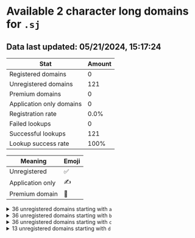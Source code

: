 # Available 2 character long domains for `.sj`

## Data last updated: 05/21/2024, 15:17:24

|Stat|Amount|
|--|--|
|Registered domains|0|
|Unregistered domains|121|
|Premium domains|0|
|Application only domains|0|
|Registration rate|0.0%|
|Failed lookups|0|
|Successful lookups|121|
|Lookup success rate|100%|


|Meaning|Emoji|
|--|--|
|Unregistered|:white_check_mark:|
|Application only|:writing_hand:|
|Premium domain|:gem:|

<details>
<summary>36 unregistered domains starting with <bold><code>a</code></bold></summary>

|Type|Domain|
|--|--|
|:white_check_mark:|`a0.sj`|
|:white_check_mark:|`a1.sj`|
|:white_check_mark:|`a2.sj`|
|:white_check_mark:|`a3.sj`|
|:white_check_mark:|`a4.sj`|
|:white_check_mark:|`a5.sj`|
|:white_check_mark:|`a6.sj`|
|:white_check_mark:|`a7.sj`|
|:white_check_mark:|`a8.sj`|
|:white_check_mark:|`a9.sj`|
|:white_check_mark:|`aa.sj`|
|:white_check_mark:|`ab.sj`|
|:white_check_mark:|`ac.sj`|
|:white_check_mark:|`ad.sj`|
|:white_check_mark:|`ae.sj`|
|:white_check_mark:|`af.sj`|
|:white_check_mark:|`ag.sj`|
|:white_check_mark:|`ah.sj`|
|:white_check_mark:|`ai.sj`|
|:white_check_mark:|`aj.sj`|
|:white_check_mark:|`ak.sj`|
|:white_check_mark:|`al.sj`|
|:white_check_mark:|`am.sj`|
|:white_check_mark:|`an.sj`|
|:white_check_mark:|`ao.sj`|
|:white_check_mark:|`ap.sj`|
|:white_check_mark:|`aq.sj`|
|:white_check_mark:|`ar.sj`|
|:white_check_mark:|`as.sj`|
|:white_check_mark:|`at.sj`|
|:white_check_mark:|`au.sj`|
|:white_check_mark:|`av.sj`|
|:white_check_mark:|`aw.sj`|
|:white_check_mark:|`ax.sj`|
|:white_check_mark:|`ay.sj`|
|:white_check_mark:|`az.sj`|
</details>
<details>
<summary>36 unregistered domains starting with <bold><code>b</code></bold></summary>

|Type|Domain|
|--|--|
|:white_check_mark:|`b0.sj`|
|:white_check_mark:|`b1.sj`|
|:white_check_mark:|`b2.sj`|
|:white_check_mark:|`b3.sj`|
|:white_check_mark:|`b4.sj`|
|:white_check_mark:|`b5.sj`|
|:white_check_mark:|`b6.sj`|
|:white_check_mark:|`b7.sj`|
|:white_check_mark:|`b8.sj`|
|:white_check_mark:|`b9.sj`|
|:white_check_mark:|`ba.sj`|
|:white_check_mark:|`bb.sj`|
|:white_check_mark:|`bc.sj`|
|:white_check_mark:|`bd.sj`|
|:white_check_mark:|`be.sj`|
|:white_check_mark:|`bf.sj`|
|:white_check_mark:|`bg.sj`|
|:white_check_mark:|`bh.sj`|
|:white_check_mark:|`bi.sj`|
|:white_check_mark:|`bj.sj`|
|:white_check_mark:|`bk.sj`|
|:white_check_mark:|`bl.sj`|
|:white_check_mark:|`bm.sj`|
|:white_check_mark:|`bn.sj`|
|:white_check_mark:|`bo.sj`|
|:white_check_mark:|`bp.sj`|
|:white_check_mark:|`bq.sj`|
|:white_check_mark:|`br.sj`|
|:white_check_mark:|`bs.sj`|
|:white_check_mark:|`bt.sj`|
|:white_check_mark:|`bu.sj`|
|:white_check_mark:|`bv.sj`|
|:white_check_mark:|`bw.sj`|
|:white_check_mark:|`bx.sj`|
|:white_check_mark:|`by.sj`|
|:white_check_mark:|`bz.sj`|
</details>
<details>
<summary>36 unregistered domains starting with <bold><code>c</code></bold></summary>

|Type|Domain|
|--|--|
|:white_check_mark:|`c0.sj`|
|:white_check_mark:|`c1.sj`|
|:white_check_mark:|`c2.sj`|
|:white_check_mark:|`c3.sj`|
|:white_check_mark:|`c4.sj`|
|:white_check_mark:|`c5.sj`|
|:white_check_mark:|`c6.sj`|
|:white_check_mark:|`c7.sj`|
|:white_check_mark:|`c8.sj`|
|:white_check_mark:|`c9.sj`|
|:white_check_mark:|`ca.sj`|
|:white_check_mark:|`cb.sj`|
|:white_check_mark:|`cc.sj`|
|:white_check_mark:|`cd.sj`|
|:white_check_mark:|`ce.sj`|
|:white_check_mark:|`cf.sj`|
|:white_check_mark:|`cg.sj`|
|:white_check_mark:|`ch.sj`|
|:white_check_mark:|`ci.sj`|
|:white_check_mark:|`cj.sj`|
|:white_check_mark:|`ck.sj`|
|:white_check_mark:|`cl.sj`|
|:white_check_mark:|`cm.sj`|
|:white_check_mark:|`cn.sj`|
|:white_check_mark:|`co.sj`|
|:white_check_mark:|`cp.sj`|
|:white_check_mark:|`cq.sj`|
|:white_check_mark:|`cr.sj`|
|:white_check_mark:|`cs.sj`|
|:white_check_mark:|`ct.sj`|
|:white_check_mark:|`cu.sj`|
|:white_check_mark:|`cv.sj`|
|:white_check_mark:|`cw.sj`|
|:white_check_mark:|`cx.sj`|
|:white_check_mark:|`cy.sj`|
|:white_check_mark:|`cz.sj`|
</details>
<details>
<summary>13 unregistered domains starting with <bold><code>d</code></bold></summary>

|Type|Domain|
|--|--|
|:white_check_mark:|`da.sj`|
|:white_check_mark:|`db.sj`|
|:white_check_mark:|`dc.sj`|
|:white_check_mark:|`dd.sj`|
|:white_check_mark:|`de.sj`|
|:white_check_mark:|`df.sj`|
|:white_check_mark:|`dg.sj`|
|:white_check_mark:|`dh.sj`|
|:white_check_mark:|`di.sj`|
|:white_check_mark:|`dj.sj`|
|:white_check_mark:|`dk.sj`|
|:white_check_mark:|`dl.sj`|
|:white_check_mark:|`dm.sj`|
</details>